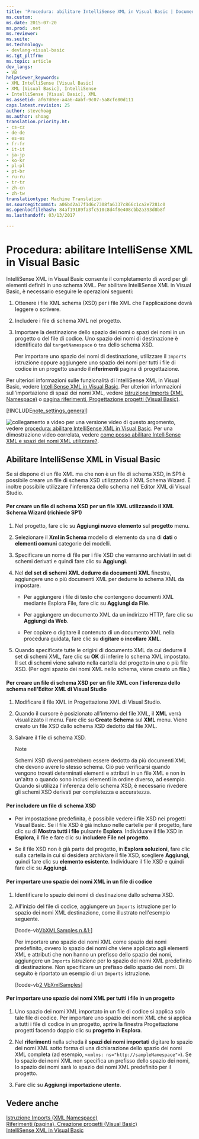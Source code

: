 ```yaml
---
title: 'Procedura: abilitare IntelliSense XML in Visual Basic | Documenti di Microsoft'
ms.custom: 
ms.date: 2015-07-20
ms.prod: .net
ms.reviewer: 
ms.suite: 
ms.technology:
- devlang-visual-basic
ms.tgt_pltfrm: 
ms.topic: article
dev_langs:
- VB
helpviewer_keywords:
- XML IntelliSense [Visual Basic]
- XML [Visual Basic], IntelliSense
- IntelliSense [Visual Basic], XML
ms.assetid: af67d0ee-a4a6-4abf-9c07-5a8cfe80d111
caps.latest.revision: 25
author: stevehoag
ms.author: shoag
translation.priority.ht:
- cs-cz
- de-de
- es-es
- fr-fr
- it-it
- ja-jp
- ko-kr
- pl-pl
- pt-br
- ru-ru
- tr-tr
- zh-cn
- zh-tw
translationtype: Machine Translation
ms.sourcegitcommit: a06bd2a17f1d6c7308fa6337c866c1ca2e7281c0
ms.openlocfilehash: 84af19189fa3fc510c8d4f8e408cbb2a393d8b8f
ms.lasthandoff: 03/13/2017

---
```

# <a name="how-to-enable-xml-intellisense-in-visual-basic"></a>Procedura: abilitare IntelliSense XML in Visual Basic
IntelliSense XML in Visual Basic consente il completamento di word per gli elementi definiti in uno schema XML. Per abilitare IntelliSense XML in Visual Basic, è necessario eseguire le operazioni seguenti:  
  
1.  Ottenere i file XML schema (XSD) per i file XML che l'applicazione dovrà leggere o scrivere.  
  
2.  Includere i file di schema XML nel progetto.  
  
3.  Importare la destinazione dello spazio dei nomi o spazi dei nomi in un progetto o del file di codice. Uno spazio dei nomi di destinazione è identificato dal `targetNamespace` o `tns` dello schema XSD.  
  
     Per importare uno spazio dei nomi di destinazione, utilizzare il `Imports` istruzione oppure aggiungere uno spazio dei nomi per tutti i file di codice in un progetto usando il **riferimenti** pagina di progettazione.  
  
 Per ulteriori informazioni sulle funzionalità di IntelliSense XML in Visual Basic, vedere [IntelliSense XML in Visual Basic](../../../../visual-basic/programming-guide/language-features/xml/xml-intellisense.md). Per ulteriori informazioni sull'importazione di spazi dei nomi XML, vedere [istruzione Imports (XML Namespace)](../../../../visual-basic/language-reference/statements/imports-statement-xml-namespace.md) o [pagina riferimenti, Progettazione progetti (Visual Basic)](https://docs.microsoft.com/visualstudio/ide/reference/references-page-project-designer-visual-basic).  
  
[!INCLUDE[note_settings_general](../../../../csharp/language-reference/compiler-messages/includes/note_settings_general_md.md)]  
  
 ![collegamento a video](../../../../visual-basic/programming-guide/language-features/xml/media/playvideo.gif "PlayVideo") per una versione video di questo argomento, vedere [procedura: abilitare IntelliSense XML in Visual Basic](http://go.microsoft.com/fwlink/?LinkId=102466). Per una dimostrazione video correlata, vedere [come posso abilitare IntelliSense XML e spazi dei nomi XML utilizzare?](http://go.microsoft.com/fwlink/?LinkId=143035).  
  
## <a name="enable-xml-intellisense-in-visual-basic"></a>Abilitare IntelliSense XML in Visual Basic  
 Se si dispone di un file XML ma che non è un file di schema XSD, in SP1 è possibile creare un file di schema XSD utilizzando il XML Schema Wizard. È inoltre possibile utilizzare l'inferenza dello schema nell'Editor XML di Visual Studio.  
  
#### <a name="to-create-an-xsd-schema-file-for-an-xml-file-by-using-the-xml-to-schema-wizard-requires-sp1"></a>Per creare un file di schema XSD per un file XML utilizzando il XML Schema Wizard (richiede SP1)  
  
1.  Nel progetto, fare clic su **Aggiungi nuovo elemento** sul **progetto** menu.  
  
2.  Selezionare il **Xml in Schema** modello di elemento da una di **dati** o **elementi comuni** categorie dei modelli.  
  
3.  Specificare un nome di file per i file XSD che verranno archiviati in set di schemi derivati e quindi fare clic su **Aggiungi**.  
  
4.  Nel **del set di schemi XML dedurre da documenti XML** finestra, aggiungere uno o più documenti XML per dedurre lo schema XML da impostare.  
  
    -   Per aggiungere i file di testo che contengono documenti XML mediante Esplora File, fare clic su **Aggiungi da File**.  
  
    -   Per aggiungere un documento XML da un indirizzo HTTP, fare clic su **Aggiungi da Web**.  
  
    -   Per copiare o digitare il contenuto di un documento XML nella procedura guidata, fare clic su **digitare o incollare XML**.  
  
5.  Quando specificate tutte le origini di documento XML da cui dedurre il set di schemi XML, fare clic su **OK** di inferire lo schema XML impostato. Il set di schemi viene salvato nella cartella del progetto in uno o più file XSD. (Per ogni spazio dei nomi XML nello schema, viene creato un file.)  
  
#### <a name="to-create-an-xsd-schema-file-for-an-xml-file-by-using-schema-inference-in-the-visual-studio-xml-editor"></a>Per creare un file di schema XSD per un file XML con l'inferenza dello schema nell'Editor XML di Visual Studio  
  
1.  Modificare il file XML in Progettazione XML di Visual Studio.  
  
2.  Quando il cursore è posizionato all'interno del file XML, il **XML** verrà visualizzato il menu. Fare clic su **Create Schema** sul **XML** menu. Viene creato un file XSD dallo schema XSD dedotto dal file XML.  
  
3.  Salvare il file di schema XSD.  
  
    > [!NOTE]
    >  Schemi XSD diversi potrebbero essere dedotto da più documenti XML che devono avere lo stesso schema. Ciò può verificarsi quando vengono trovati determinati elementi e attributi in un file XML e non in un'altra o quando sono inclusi elementi in ordine diverso, ad esempio. Quando si utilizza l'inferenza dello schema XSD, è necessario rivedere gli schemi XSD derivati per completezza e accuratezza.  
  
#### <a name="to-include-an-xsd-schema-file"></a>Per includere un file di schema XSD  
  
-   Per impostazione predefinita, è possibile vedere i file XSD nei progetti Visual Basic. Se il file XSD è già incluso nelle cartelle per il progetto, fare clic su di **Mostra tutti i file** pulsante **Esplora**. Individuare il file XSD in **Esplora**, il file e fare clic su **includere File nel progetto**.  
  
-   Se il file XSD non è già parte del progetto, in **Esplora soluzioni**, fare clic sulla cartella in cui si desidera archiviare il file XSD, scegliere **Aggiungi**, quindi fare clic su **elemento esistente**. Individuare il file XSD e quindi fare clic su **Aggiungi**.  
  
#### <a name="to-import-an-xml-namespace-in-a-code-file"></a>Per importare uno spazio dei nomi XML in un file di codice  
  
1.  Identificare lo spazio dei nomi di destinazione dallo schema XSD.  
  
2.  All'inizio del file di codice, aggiungere un `Imports` istruzione per lo spazio dei nomi XML destinazione, come illustrato nell'esempio seguente.  
  
     [!code-vb[VbXMLSamples n.&1;](../../../../visual-basic/language-reference/operators/codesnippet/VisualBasic/how-to-enable-xml-intellisense_1.vb)]  
  
     Per importare uno spazio dei nomi XML come spazio dei nomi predefinito, ovvero lo spazio dei nomi che viene applicato agli elementi XML e attributi che non hanno un prefisso dello spazio dei nomi, aggiungere un `Imports` istruzione per lo spazio dei nomi XML predefinito di destinazione. Non specificare un prefisso dello spazio dei nomi. Di seguito è riportato un esempio di un `Imports` istruzione.  
  
     [!code-vb[&#50; VbXmlSamples](../../../../visual-basic/language-reference/operators/codesnippet/VisualBasic/how-to-enable-xml-intellisense_2.vb)]  
  
#### <a name="to-import-an-xml-namespace-for-all-files-in-a-project"></a>Per importare uno spazio dei nomi XML per tutti i file in un progetto  
  
1.  Uno spazio dei nomi XML importato in un file di codice si applica solo tale file di codice. Per importare uno spazio dei nomi XML che si applica a tutti i file di codice in un progetto, aprire la finestra Progettazione progetti facendo doppio clic su **progetto** in **Esplora**.  
  
2.  Nel **riferimenti** nella scheda il **spazi dei nomi importati** digitare lo spazio dei nomi XML sotto forma di una dichiarazione dello spazio dei nomi XML completa (ad esempio, `<xmlns: ns="http://sampleNamespace">`). Se lo spazio dei nomi XML non specifica un prefisso dello spazio dei nomi, lo spazio dei nomi sarà lo spazio dei nomi XML predefinito per il progetto.  
  
3.  Fare clic su **Aggiungi importazione utente**.  
  
## <a name="see-also"></a>Vedere anche  
 [Istruzione Imports (XML Namespace)](../../../../visual-basic/language-reference/statements/imports-statement-xml-namespace.md)   
 [Riferimenti (pagina), Creazione progetti (Visual Basic)](https://docs.microsoft.com/visualstudio/ide/reference/references-page-project-designer-visual-basic)   
 [IntelliSense XML in Visual Basic](../../../../visual-basic/programming-guide/language-features/xml/xml-intellisense.md)

